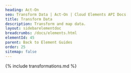 ```yaml
---
heading: Act-On
seo: Transform Data | Act-On | Cloud Elements API Docs
title: Transform Data
description: Transform and map data.
layout: sidebarelementdoc
breadcrumbs: /docs/elements.html
elementId: 45
parent: Back to Element Guides
order: 25
sitemap: false
---
```


{% include transformations.md %}
